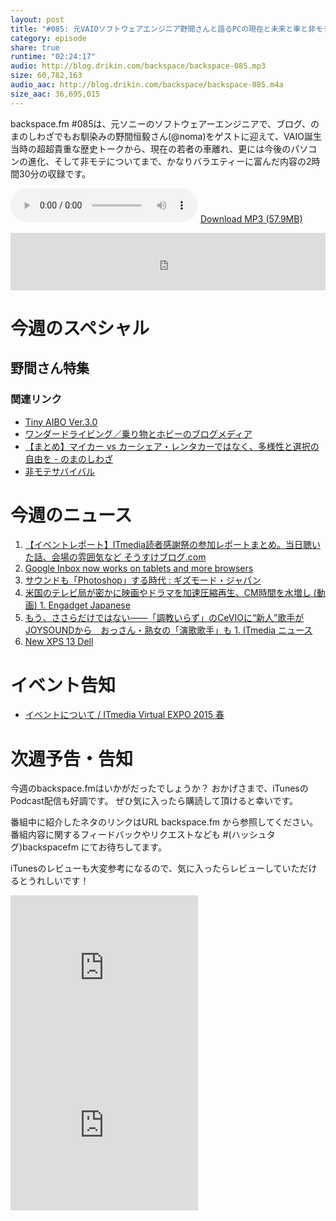 ```yaml
---
layout: post
title: "#085: 元VAIOソフトウェアエンジニア野間さんと語るPCの現在と未来と車と非モテw"
category: episode
share: true
runtime: "02:24:17"
audio: http://blog.drikin.com/backspace/backspace-085.mp3
size: 60,782,163
audio_aac: http://blog.drikin.com/backspace/backspace-085.m4a
size_aac: 36,695,015
---
```


backspace.fm #085は、元ソニーのソフトウェアーエンジニアで、ブログ、のまのしわざでもお馴染みの野間恒毅さん(@noma)をゲストに迎えて、VAIO誕生当時の超超貴重な歴史トークから、現在の若者の車離れ、更には今後のパソコンの進化、そして非モテについてまで、かなりバラエティーに富んだ内容の2時間30分の収録です。

<audio src="http://blog.drikin.com/backspace/backspace-085.mp3" controls preload></audio>
[Download MP3 (57.9MB)](http://blog.drikin.com/backspace/backspace-085.mp3)

<iframe src="http://backspace.fm/subscribes.html" width="100%" height="92" scrolling="no" frameborder="0"></iframe>

# 今週のスペシャル

## 野間さん特集

### 関連リンク
* [Tiny AIBO Ver.3.0](http://www.sony.jp/ProductsPark/Consumer/PCOM/Software_01q2/TinyAIBO/)
* [ワンダードライビング／乗り物とホビーのブログメディア](http://wonderdriving.com/)
* [【まとめ】マイカー vs カーシェア・レンタカーではなく、多様性と選択の自由を - のまのしわざ](http://nomano.shiwaza.com/tnoma/blog/archives/008992.html)
* [非モテサバイバル](http://himotesurvival.hatenablog.com/)

# 今週のニュース
1. [【イベントレポート】ITmedia読者感謝祭の参加レポートまとめ。当日聴いた話、会場の雰囲気など  そうすけブログ.com](http://sosukeblog.com/2015/02/22/8765/)
1. [Google Inbox now works on tablets and more browsers](http://www.neowin.net/news/google-inbox-now-works-on-tablets-and-more-browsers)
1. [サウンドも「Photoshop」する時代 : ギズモード・ジャパン](http://www.gizmodo.jp/2015/02/photoshop_30.html)
1. [米国のテレビ局が密かに映画やドラマを加速圧縮再生、CM時間を水増し (動画) 1. Engadget Japanese](http://japanese.engadget.com/2015/02/20/speed-up-shows/?ncid=rss_truncated)
1. [もう、ささらだけではない――「調教いらず」のCeVIOに“新人”歌手がJOYSOUNDから　おっさん・熟女の「演歌歌手」も 1. ITmedia ニュース](http://www.itmedia.co.jp/news/articles/1502/19/news133.html)
1. [New XPS 13  Dell](http://www.dell.com/us/business/p/xps-13-9343-laptop/pd)

# イベント告知
* [イベントについて / ITmedia Virtual EXPO 2015 春](http://www.itmedia.co.jp/info/virtualevent/emexpo2015/about.html)

# 次週予告・告知

今週のbackspace.fmはいかがだったでしょうか？
おかげさまで、iTunesのPodcast配信も好調です。
ぜひ気に入ったら購読して頂けると幸いです。

番組中に紹介したネタのリンクはURL backspace.fm から参照してください。
番組内容に関するフィードバックやリクエストなども #(ハッシュタグ)backspacefm にてお待ちしてます。

iTunesのレビューも大変参考になるので、気に入ったらレビューしていただけるとうれしいです！

<iframe src="http://rcm-fe.amazon-adsystem.com/e/cm?t=driftking-22&o=9&p=12&l=bn1&mode=videogames-jp&browse=637394&fc1=000000&lt1=_blank&lc1=3366FF&bg1=FFFFFF&f=ifr" marginwidth="0" marginheight="0" width="300" height="252" border="0" frameborder="0" style="border:none;" scrolling="no"></iframe>
<iframe src="http://rcm-fe.amazon-adsystem.com/e/cm?t=driftking-22&o=9&p=12&l=bn1&mode=computers-jp&browse=2127209085&fc1=000000&lt1=_blank&lc1=3366FF&bg1=FFFFFF&f=ifr" marginwidth="0" marginheight="0" width="300" height="252" border="0" frameborder="0" style="border:none;" scrolling="no"></iframe>
